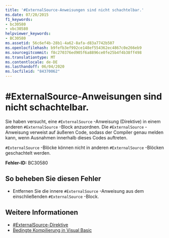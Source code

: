 ```yaml
---
title: '#ExternalSource-Anweisungen sind nicht schachtelbar.'
ms.date: 07/20/2015
f1_keywords:
- bc30580
- vbc30580
helpviewer_keywords:
- BC30580
ms.assetid: 56c6ef4b-28b1-4a62-8afa-d83a7742b507
ms.openlocfilehash: b9fefb3ef992ce148ef554362ec4867c0e266eb9
ms.sourcegitcommit: f8c270376ed905f6a8896ce0fe25b4f4b38ff498
ms.translationtype: MT
ms.contentlocale: de-DE
ms.lasthandoff: 06/04/2020
ms.locfileid: "84370062"
---
```

# <a name="externalsource-directives-cannot-be-nested"></a>#ExternalSource-Anweisungen sind nicht schachtelbar.
Sie haben versucht, eine `#ExternalSource` -Anweisung (Direktive) in einem anderen `#ExternalSource` -Block anzuordnen. Die `#ExternalSource` -Anweisung verweist auf äußeren Code, sodass der Compiler genau melden kann, wenn Ausnahmen innerhalb dieses Codes auftreten.  
  
 `#ExternalSource` -Blöcke können nicht in anderen `#ExternalSource` -Blöcken geschachtelt werden.  
  
 **Fehler-ID:** BC30580  
  
## <a name="to-correct-this-error"></a>So beheben Sie diesen Fehler  
  
- Entfernen Sie die innere `#ExternalSource` -Anweisung aus dem einschließenden `#ExternalSource` -Block.  
  
## <a name="see-also"></a>Weitere Informationen

- [#ExternalSource-Direktive](../language-reference/directives/externalsource-directive.md)
- [Bedingte Kompilierung in Visual Basic](../programming-guide/program-structure/conditional-compilation.md)
